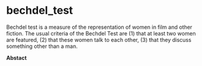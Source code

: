 # bechdel_test
Bechdel test is a measure of the representation of women in film and other fiction. The usual criteria of the Bechdel Test are (1) that at least two women are featured, (2) that these women talk to each other, (3) that they discuss something other than a man.



**Abstact**
